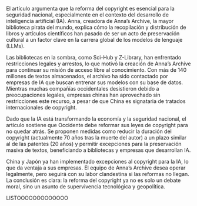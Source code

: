 El artículo argumenta que la reforma del copyright es esencial para la seguridad nacional, especialmente en el contexto del desarrollo de inteligencia artificial (IA). Anna, creadora de Anna’s Archive, la mayor biblioteca pirata del mundo, explica cómo la recopilación y distribución de libros y artículos científicos han pasado de ser un acto de preservación cultural a un factor clave en la carrera global de los modelos de lenguaje (LLMs).

Las bibliotecas en la sombra, como Sci-Hub y Z-Library, han enfrentado restricciones legales y arrestos, lo que motivó la creación de Anna’s Archive para continuar su misión de acceso libre al conocimiento. Con más de 140 millones de textos almacenados, el archivo ha sido contactado por empresas de IA que buscan entrenar sus modelos con su base de datos. Mientras muchas compañías occidentales desistieron debido a preocupaciones legales, empresas chinas han aprovechado sin restricciones este recurso, a pesar de que China es signataria de tratados internacionales de copyright.

Dado que la IA está transformando la economía y la seguridad nacional, el artículo sostiene que Occidente debe reformar sus leyes de copyright para no quedar atrás. Se proponen medidas como reducir la duración del copyright (actualmente 70 años tras la muerte del autor) a un plazo similar al de las patentes (20 años) y permitir excepciones para la preservación masiva de textos, beneficiando a bibliotecas y empresas que desarrollan IA.

China y Japón ya han implementado excepciones al copyright para la IA, lo que da ventaja a sus empresas. El equipo de Anna’s Archive desea operar legalmente, pero seguirá con su labor clandestina si las reformas no llegan. La conclusión es clara: la reforma del copyright ya no es solo un debate moral, sino un asunto de supervivencia tecnológica y geopolítica.

LISTOOOOOOOOOOOOO
